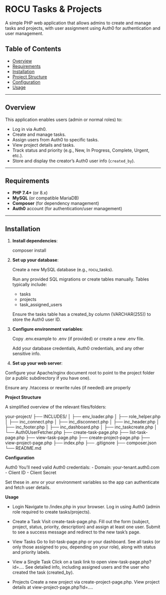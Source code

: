 # ROCU Tasks & Projects

A simple PHP web application that allows admins to create and manage tasks and projects, with user assignment using Auth0 for authentication and user management.

## Table of Contents

- [Overview](#overview)
- [Requirements](#requirements)
- [Installation](#installation)
- [Project Structure](#project-structure)
- [Configuration](#configuration)
- [Usage](#usage)

---

## Overview

This application enables users (admin or normal roles) to:

- Log in via Auth0.
- Create and manage tasks.
- Assign users from Auth0 to specific tasks.
- View project details and tasks.
- Track status and priority (e.g., New, In Progress, Complete, Urgent, etc.).
- Store and display the creator’s Auth0 user info (`created_by`).

---

## Requirements

- **PHP 7.4+** (or 8.x)
- **MySQL** (or compatible MariaDB)
- **Composer** (for dependency management)
- **Auth0** account (for authentication/user management)

---

## Installation

1. **Install dependencies**:

   composer install

2. **Set up your database**:

   Create a new MySQL database (e.g., rocu_tasks).

   Run any provided SQL migrations or create tables manually. Tables typically include:
    - tasks
    - projects
    - task_assigned_users

    Ensure the tasks table has a created_by column (VARCHAR(255)) to store the Auth0 user ID.

3. **Configure environment variables**:

   Copy .env.example to .env (if provided) or create a new .env file.

   Add your database credentials, Auth0 credentials, and any other sensitive info.

4. **Set up your web server**:

  Configure your Apache/nginx document root to point to the project folder (or a public subdirectory if you have one).

  Ensure any .htaccess or rewrite rules (if needed) are properly

**Project Structure**

  A simplified overview of the relevant files/folders:

your-project/
├── INCLUDES/
│   ├── env_loader.php
│   ├── role_helper.php
│   ├── inc_connect.php
│   ├── inc_disconnect.php
│   ├── inc_header.php
│   ├── inc_footer.php
│   ├── inc_dashboard.php
│   ├── inc_taskcreate.php
│   └── Auth0UserFetcher.php
├── create-task-page.php
├── list-task-page.php
├── view-task-page.php
├── create-project-page.php
├── view-project-page.php
├── index.php
├── .gitignore
├── composer.json
└── README.md

**Configuration**

   Auth0
   You’ll need valid Auth0 credentials:
    - Domain: your-tenant.auth0.com
    - Client ID
    - Client Secret

   Set these in .env or your environment variables so the app can authenticate and fetch user details.

**Usage**

   - Login
    Navigate to /index.php in your browser.
    Log in using Auth0 (admin role required to create tasks/projects).

   - Create a Task
    Visit create-task-page.php.
    Fill out the form (subject, project, status, priority, description) and assign at least one user.
    Submit to see a success message and redirect to the new task’s page.

   - View Tasks
    Go to list-task-page.php or your dashboard.
    See all tasks (or only those assigned to you, depending on your role), along with status and priority labels.

   - View a Single Task
    Click on a task link to open view-task-page.php?id=....
    See detailed info, including assigned users and the user who created the task (created_by).

   - Projects
    Create a new project via create-project-page.php.
    View project details at view-project-page.php?id=....